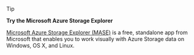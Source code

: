 > [!TIP]
> **Try the Microsoft Azure Storage Explorer**
> 
> [Microsoft Azure Storage Explorer (MASE)](../articles/vs-azure-tools-storage-manage-with-storage-explorer.md) is a free, standalone app from Microsoft that enables you to work visually with Azure Storage data on Windows, OS X, and Linux.
> 
> 


